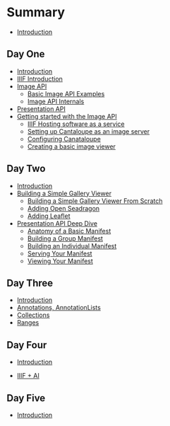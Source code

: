 # Summary

- [Introduction](README.md)

## Day One
- [Introduction](day-one/README.md)
- [IIIF Introduction](day-one/iiif-introduction.md)
- [Image API](day-one/image-api.md)
  - [Basic Image API Examples](day-one/image-api-examples.md)
  - [Image API Internals](day-one/image-api-internals.md)
- [Presentation API](day-one/presentation-api.md)
- [Getting started with the Image API](day-one/getting-started-with-the-image-api.md)
  - [IIIF Hosting software as a service](day-one/iiif-hosting-saas.md)
  - [Setting up Cantaloupe as an image server](day-one/setting-up-cantaloupe.md)
  - [Configuring Canataloupe](day-one/configuring-cantaloupe.md)
  - [Creating a basic image viewer](day-one/creating-a-basic-image-viewer.md)

## Day Two
- [Introduction](day-two/README.md)
- [Building a Simple Gallery Viewer](day-two/0-building-a-gallery-viewer-intro.md)
  - [Building a Simple Gallery Viewer From Scratch](day-two/1-building-a-gallery-viewer.md)
  - [Adding Open Seadragon](day-two/2-building-a-gallery-viewer-with-opensea-dragon.md)
  - [Adding Leaflet](day-two/3-building-a-gallery-viewer-with-leaflet.md)
- [Presentation API Deep Dive](day-two/4-presentation-api-introduction.md)
  - [Anatomy of a Basic Manifest](day-two/5-anatomy-of-a-basic-manifest.md)
  - [Building a Group Manifest](day-two/6-activity-group-manifest.md)
  - [Building an Individual Manifest](day-two/7-activity-create-your-own-manifest.md)
  - [Serving Your Manifest](day-two/8-serving-your-manifest.md)
  - [Viewing Your Manifest](day-two/9-viewing-your-manifest-in-a-viewer.md)

## Day Three
- [Introduction](day-three/README.md)
- [Annotations, AnnotationLists](day-three/annotations-and-annotation-lists.md)
- [Collections](day-three/collections.md)
- [Ranges](day-three/ranges.md)
<!-- - [Search](day-three/search.md) -->

## Day Four
- [Introduction](day-four/README.md)
<!-- - [Mirador 3](day-four/mirador-3.md) -->
<!-- - [IIIF + A/V](day-four/iiif-and-av.md) -->
- [IIIF + AI](day-four/iiif-and-ai.md)
<!-- - [IIIF Integration with DH Tools](day-four/iiif-dh-tools.md) -->
<!--  - [Omeka](day-four/omeka.md) -->
<!--  - [Islandora/Drupal](day-four/islandora-drupal.md) -->

## Day Five
- [Introduction](day-five/README.md)
